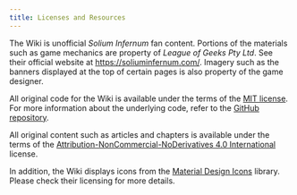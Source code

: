 ```yaml
---
title: Licenses and Resources
---
```


The Wiki is unofficial _Solium Infernum_ fan content. Portions of the materials
such as game mechanics are property of _League of Geeks Pty Ltd_. See their
official website at <https://soliuminfernum.com/>. Imagery such as the banners
displayed at the top of certain pages is also property of the game designer.

All original code for the Wiki is available under the terms of the [MIT
license][code:license]. For more information about the underlying code, refer to
the [GitHub repository][code:repository].

All original content such as articles and chapters is available under the terms
of the [Attribution-NonCommercial-NoDerivatives 4.0 International][license]
license.

In addition, the Wiki displays icons from the [Material Design Icons][mdi]
library. Please check their licensing for more details.

[code:license]: https://github.com/angrybacon/infernum-wiki/blob/master/LICENSE.org
[code:repository]: https://github.com/angrybacon/infernum-wiki
[license]: https://creativecommons.org/licenses/by-nc-nd/4.0/legalcode
[mdi]: https://pictogrammers.com/library/mdi/
